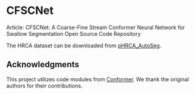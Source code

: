 # CFSCNet
Article: CFSCNet: A Coarse-Fine Stream Conformer Neural Network for Swallow Segmentation Open Source Code Repository

The HRCA dataset can be downloaded from [pHRCA_AutoSeg](https://github.com/yassinkhalifa/pHRCA_AutoSeg).

## Acknowledgments
This project utilizes code modules from [Conformer](https://github.com/sooftware/conformer). We thank the original authors for their contributions.
